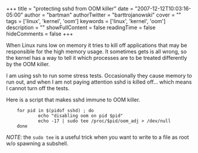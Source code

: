 +++
title = "protecting sshd from OOM killer"
date = "2007-12-12T10:03:16-05:00"
author = "bartman"
authorTwitter = "barttrojanowski"
cover = ""
tags = ['linux', 'kernel', 'oom']
keywords = ['linux', 'kernel', 'oom']
description = ""
showFullContent = false
readingTime = false
hideComments = false
+++

When Linux runs low on memory it tries to kill off applications that may be responsible for 
the high memory usage.  It sometimes gets is all wrong, so the kernel has a way to tell it
which processes are to be treated differently by the OOM killer.

I am using ssh to run some stress tests.  Occasionally they cause memory to run out, and when I
am not paying attention sshd is killed off... which means I cannot turn off the tests.

Here is a script that makes sshd immune to OOM killer.

        for pid in $(pidof sshd) ; do
                echo "disabling oom on pid $pid"
                echo -17 | sudo tee /proc/$pid/oom_adj > /dev/null
        done

*NOTE*: the `sudo tee` is a useful trick when you want to write to a file as root w/o spawning a subshell.